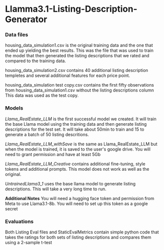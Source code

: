 # Llamma3.1-Listing-Description-Generator


### Data files 
housing_data_simulation1.csv is the original training data and the one that ended up yielding the best results. 
This was the file that was used to train the model that then generated the listing descriptions that we rated and compared to the training data. 

housing_data_simulation2.csv contains 40 additional listing description templetes and several additional features for each price point. 

housing_data_simulation test copy.csv contains the first fifty observations from housing_data_simulation1.csv without the listing descriptions column
This data was used as the test copy. 

### Models 
*Llama_RealEstate_LLM* is the first successful model we created. It will train the base Llama model using the training data and then generate listing descriptions for the test set. 
It will take about 50min to train and 15 to generate a batch of 50 listing descritions. 

*Llama_RealEstate_LLM_withSave* is the same as Llama_RealEstate_LLM but when the model is trained, it is saved to the user's google drive. You will need to grant permission and have at least 5Gb

*Llama_RealEstate_LLM_Creative* contains additional fine-tuning, style tokens and additional prompts. This model does not work as well as the original. 

*UntrainedLlama3_1* uses the base llama model to generate listing descriptions. This will take a very long time to run. 

**Additional Notes** 
You will need a hugging face token and permission from Meta to use Llama3.1-8b. You will need to set up this token as a google secret


### Evaluations
Both Listing Eval files and StaticEvalMetrics contain simple python code that takes the ratings for both sets of listing descriptions and compares them using a 2-sample t-test
